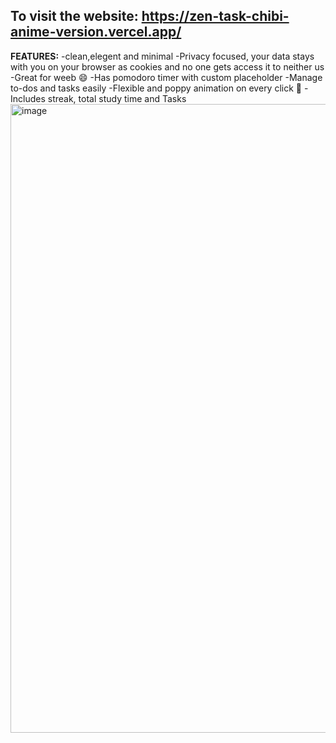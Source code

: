 To visit the website:
https://zen-task-chibi-anime-version.vercel.app/
--
**FEATURES:**
 -clean,elegent and minimal
 -Privacy focused, your data stays with you on your browser as cookies and no one gets access it to neither us
 -Great for weeb 😄
 -Has pomodoro timer with custom placeholder
 -Manage to-dos and tasks easily
 -Flexible and poppy animation on every click 💮
 -Includes streak, total study time and Tasks
<img width="1706" height="1006" alt="image" src="https://github.com/user-attachments/assets/fe1fff44-c880-4082-80fc-7111cb4fbacc" />
